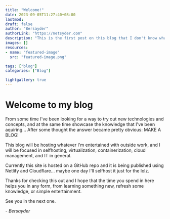 ```yaml
---
title: "Welcome!"
date: 2023-09-05T11:27:40+08:00
lastmod: 
draft: false
author: "Bersayder"
authorLink: "https://netsyder.com"
description: "This is the first post on this blog that I don't know what is it for XD"
images: []
resources:
- name: "featured-image"
  src: "featured-image.png"

tags: ["blog"]
categories: ["Blog"]

lightgallery: true
---
```

# Welcome to my blog

From some time I've been looking for a way to try out new technologies and concepts, and at the same time showcase the knowledge that I've been aquiring... After some thought the answer became pretty obvious: MAKE A BLOG!

This blog will be hosting whatever I'm entertained with outside work, and I will be focused in selfhosting, virtualization, containerization, cloud management, and IT in general.

Currently this site is hosted on a GitHub repo and it is being published using Netlify and Cloudflare... maybe one day I'll selfhost it just for the lolz.

Thanks for checking this out and I hope that the time you spend in here helps you in any form, from learning something new, refresh some knowledge, or simple entertainment.

See you in the next one.

 _- Bersayder_